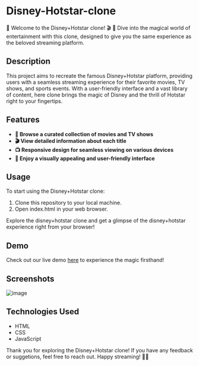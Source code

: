 # Disney-Hotstar-clone
🍿 Welcome to the Disney+Hotstar clone! 🎬 🎉 Dive into the magical world of entertainment with this clone, designed to give you the same experience as the beloved streaming platform.
## Description
This project aims to recreate the famous Disney+Hotstar platform, providing users with a seamless streaming experience for their favorite movies, TV shows, and sports events. With a user-friendly interface and a vast library of content, here clone brings the magic of Disney and the thrill of Hotstar right to your fingertips.
## Features
- **🎥 Browse a curated collection of movies and TV shows**
- **🎬 View detailed information about each title**
- **📺 Responsive design for seamless viewing on various devices**
- **🍿 Enjoy a visually appealing and user-friendly interface**

## Usage

To start using the Disney+Hotstar clone:
1. Clone this repository to your local machine.
2. Open index.html in your web browser.

Explore the disney+hotstar clone and get a glimpse of the disney+hotstar experience right from your browser!

## Demo

Check out our live demo [here](link-to-demo) to experience the magic firsthand!

## Screenshots

![image](https://github.com/Mamta2500/Disney-Hotstar-clone/assets/72570360/7a962e6a-71f7-4400-93dd-ebffe72a7c1b)

## Technologies Used
- HTML
- CSS
- JavaScript

Thank you for exploring the Disney+Hotstar clone! If you have any feedback or suggetions, feel free to reach out.
Happy streaming! 🍿🎉
